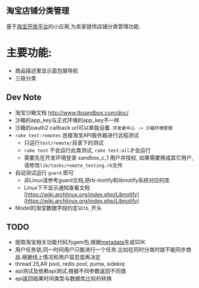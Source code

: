 淘宝店铺分类管理
---

基于[淘宝开放平台](http://open.taobao.com/index.htm)的小应用,为卖家提供店铺分类管理功能.  

主要功能:  
===
* 商品描述里显示面包屑导航
* 三级分类

Dev Note
---
* 淘宝沙箱文档 http://www.tbsandbox.com/doc/
* 沙箱的app_key与正式环境的app_key不一样
* 沙箱的oauth2 callback url可以单独设置. `开发者中心 -> 沙箱环境管理`
* `rake test:remotes` 连接淘宝API服务器进行远程测试
  + 只运行`test/remote/`目录下的测试
  + `rake test` 不会运行此类测试, `rake test:all`才会运行
  + 需要先在开发环境登录 sandbox_c_1 用户并授权, 如果需要换成其它用户,请修改`lib/tasks/remote_testing.rb`文件
* 自动测试运行 `guard` 即可
  + 非Linux请参考guard文档,把rb-inotify和libnotify系统对应的库
  + Linux下不显示通知查看文档 [https://wiki.archlinux.org/index.php/Libnotify](https://wiki.archlinux.org/index.php/Libnotify)
* Model的淘宝数据字段约定以`tb_`开头

TODO
---
* 提取淘宝相关功能代码为gem包,根据[metadata](http://api.taobao.com/myresources/standardSdk.htm?spm=0.0.0.40.rebfKc)生成SDK
* 用户任务锁,同一时间用户只能进行一个任务.比如在同时分类时就不能同步商品.根据线上情况和用户容忍度再决定
* thread 25,AR pool, redis pool, puma, sidekiq
* api测试及依赖api测试,根据不同参数返回不同值
* api返回结果时间类型与数据库比较的转换
